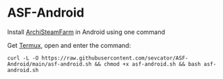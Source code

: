 # ASF-Android
Install [ArchiSteamFarm](https://github.com/JustArchiNET/ArchiSteamFarm) in Android using one command

Get [Termux](https://f-droid.org/ru/packages/com.termux/), open and enter the command:
```
curl -L -O https://raw.githubusercontent.com/sevcator/ASF-Android/main/asf-android.sh && chmod +x asf-android.sh && bash asf-android.sh
```
